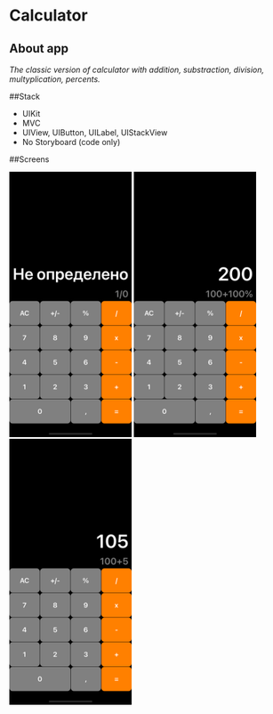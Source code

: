 # Calculator

## About app

*The classic version of calculator with addition, substraction, division, multyplication, percents.*

##Stack

* UIKit
* MVC
* UIView, UIButton, UILabel, UIStackView
* No Storyboard (code only)

##Screens

<p float="left">
  <img src="/CalculatorScreen1.png" width="220" />
  <img src="/CalculatorScreen2.png" width="220" />
 <img src="/CalculatorScreen3.png" width="220" />
</p>
